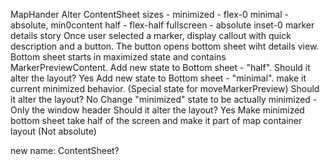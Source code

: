 MapHander
  Alter ContentSheet sizes - 
    minimized - flex-0
    minimal - absolute, min0content
    half - flex-half
    fullscreen - absolute inset-0
  marker details story
    Once user selected a marker, display callout with quick description and a button.
    The button opens bottom sheet wiht details view.
      Bottom sheet starts in maximized state and contains MarkerPreviewContent.
        Add new state to Bottom sheet - "half".
          Should it alter the layout? Yes
        Add new state to Bottom sheet - "minimal". make it current minimized behavior. (Special state for moveMarkerPreview)
          Should it alter the layout? No
        Change "minimized" state to be actually minimized - Only the window header
          Should it alter the layout? Yes
        Make minimized bottom sheet take half of the screen and make it part of map container layout (Not absolute)

  new name: ContentSheet?

